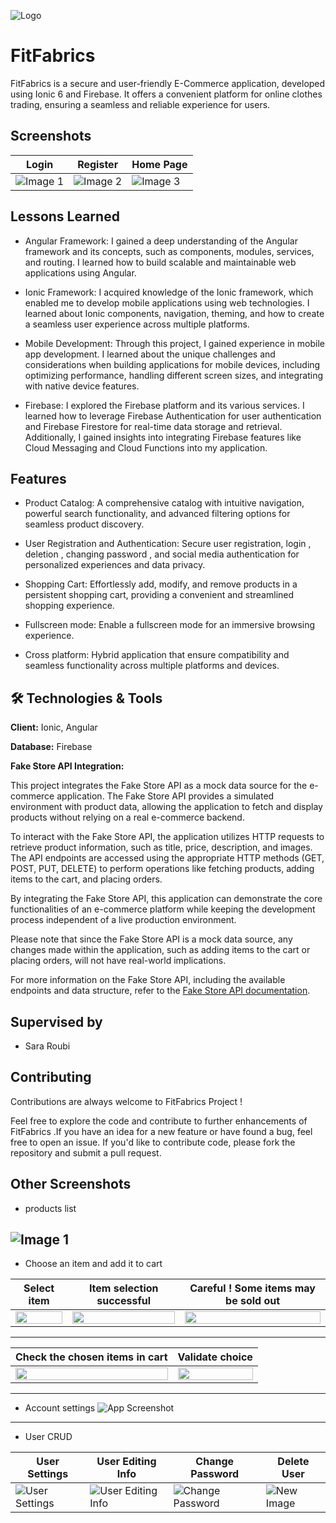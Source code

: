 <!-- 
<p>For more details and a project demonstration, please refer to the <a href="https://drive.google.com/drive/folders/1jno7oegXiC-j2LzEKlWBgRNlfFcnk-y2?usp=share_link" target="_blank">Rapport + Demo</a> (French) in the Google Drive folder (currently only ump accounts allowed ) .</p> -->



![Logo](./src/assets/icon/fitfabrics-high-resolution-logo-white-on-transparent-background.png)


# FitFabrics

FitFabrics is a secure and user-friendly E-Commerce application, developed using Ionic 6 and Firebase. It offers a convenient platform for online clothes trading, ensuring a seamless and reliable experience for users.



## Screenshots
| Login | Register  | Home Page  |
|------------|------------|------------|
| ![Image 1](src/assets/readme/loginPage.jpeg)  | ![Image 2](src/assets/readme/registerPage.jpeg)  | ![Image 3](src/assets/readme/HomePage.jpeg)  |




## Lessons Learned

 - Angular Framework: I gained a deep understanding of the Angular framework and its concepts, such as components, modules, services, and routing. I learned how to build scalable and maintainable web applications using Angular.

- Ionic Framework: I acquired knowledge of the Ionic framework, which enabled me to develop mobile applications using web technologies. I learned about Ionic components, navigation, theming, and how to create a seamless user experience across multiple platforms.

- Mobile Development: Through this project, I gained experience in mobile app development. I learned about the unique challenges and considerations when building applications for mobile devices, including optimizing performance, handling different screen sizes, and integrating with native device features.

- Firebase: I explored the Firebase platform and its various services. I learned how to leverage Firebase Authentication for user authentication and Firebase Firestore for real-time data storage and retrieval. Additionally, I gained insights into integrating Firebase features like Cloud Messaging and Cloud Functions into my application.
## Features


- Product Catalog: A comprehensive catalog with intuitive navigation, powerful search functionality, and advanced filtering options for seamless product discovery.

- User Registration and Authentication: Secure user registration, login , deletion , changing password , and social media authentication for personalized experiences and data privacy.

- Shopping Cart: Effortlessly add, modify, and remove products in a persistent shopping cart, providing a convenient and streamlined shopping experience.

- Fullscreen mode: Enable a fullscreen mode for an immersive browsing experience.
- Cross platform: Hybrid application that ensure compatibility and seamless functionality across multiple platforms and devices.

## 🛠 Technologies & Tools

**Client:** Ionic, Angular

**Database:** Firebase

**Fake Store API Integration:**

This project integrates the Fake Store API as a mock data source for the e-commerce application. The Fake Store API provides a simulated environment with product data, allowing the application to fetch and display products without relying on a real e-commerce backend.

To interact with the Fake Store API, the application utilizes HTTP requests to retrieve product information, such as title, price, description, and images. The API endpoints are accessed using the appropriate HTTP methods (GET, POST, PUT, DELETE) to perform operations like fetching products, adding items to the cart, and placing orders.

By integrating the Fake Store API, this application can demonstrate the core functionalities of an e-commerce platform while keeping the development process independent of a live production environment.

Please note that since the Fake Store API is a mock data source, any changes made within the application, such as adding items to the cart or placing orders, will not have real-world implications.

For more information on the Fake Store API, including the available endpoints and data structure, refer to the [Fake Store API documentation](https://fakestoreapi.com/docs).

## Supervised by 

- Sara Roubi
## Contributing



Contributions are always welcome to FitFabrics Project !

Feel free to explore the code and contribute to further enhancements of FitFabrics .If you have an idea for a new feature or have found a bug, feel free to open an issue. If you'd like to contribute code, please fork the repository and submit a pull request.


## Other Screenshots
- products list 

![Image 1](src/assets/readme/featured_products.jpeg)
---

- Choose an item and add it to cart
 

| Select item  | Item selection successful |Careful ! Some items may be sold out  |
|------------|------------|------------|
| <img src="src/assets/readme/normal_item_details.jpeg" width="100%" height="100%" > | <img src="src/assets/readme/item_details_validated.jpeg" width="100%" height="100%" > |<img src=src/assets/readme/sold_out%20item.jpeg width="100%" height="100%" />



---
<!-- - Careful ! Some items may be sold out 
![App Screenshot](src/assets/readme/sold_out%20item.jpeg)

--- -->

| Check the chosen items in cart  | Validate choice  |
|------------|------------|
| <img src="src/assets/readme/cart.jpeg" width="100%" height="100%"> | <img src="src/assets/readme/checkout_cart.jpeg" width="100%" height="100%"> |
---

<!-- - Check the chosen items in cart
![App Screenshot](src/assets/readme/cart.jpeg)
---
- Validate choice
![App Screenshot](src/assets/readme/checkout_cart.jpeg)
--- -->

- Account settings
![App Screenshot](src/assets/readme/settings.jpeg)
---
- User CRUD 

| User Settings  | User Editing Info | Change Password  | Delete User |
|----------------|------------------|------------------|------------|
| ![User Settings](src/assets/readme/user_settings.jpeg)  | ![User Editing Info](src/assets/readme/edit_user_success.jpeg)  | ![Change Password](src/assets/readme/change_pwd_filled.png) | ![New Image](src/assets/readme/delete.png) |



